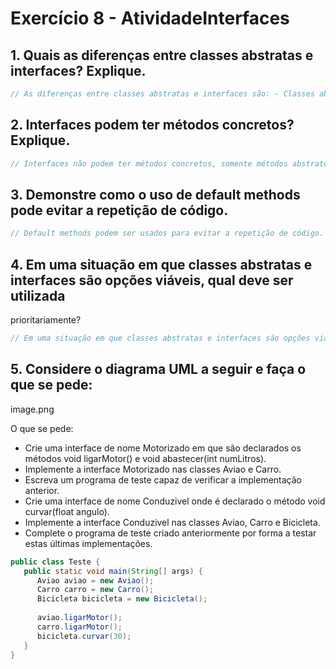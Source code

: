 # Exercício 8 - AtividadeInterfaces

## 1. Quais as diferenças entre classes abstratas e interfaces? Explique.

```java
// As diferenças entre classes abstratas e interfaces são: - Classes abstratas podem ter métodos concretos, diferentemente de interfaces., - Classes abstratas podem ter atributos, diferentemente de interfaces., - Classes abstratas podem ter métodos privados, diferentemente de interfaces.
```

## 2. Interfaces podem ter métodos concretos? Explique.

```java
// Interfaces não podem ter métodos concretos, somente métodos abstratos.
```

## 3. Demonstre como o uso de default methods pode evitar a repetição de código.

```java
// Default methods podem ser usados para evitar a repetição de código. Por exemplo, se uma interface tem um método que é implementado de maneira semelhante em todas as classes que a implementam, é possível usar um método default para evitar a repetição de código.
```

## 4. Em uma situação em que classes abstratas e interfaces são opções viáveis, qual deve ser utilizada
prioritariamente?

```java
// Em uma situação em que classes abstratas e interfaces são opções viáveis, deve-se utilizar a classe abstrata.
```

## 5. Considere o diagrama UML a seguir e faça o que se pede:

image.png

O que se pede:
- Crie uma interface de nome Motorizado em que são declarados os métodos void ligarMotor()
e void abastecer(int numLitros).
- Implemente a interface Motorizado nas classes Aviao e Carro.
- Escreva um programa de teste capaz de verificar a implementação anterior.
- Crie uma interface de nome Conduzivel onde é declarado o método void curvar(float angulo).
- Implemente a interface Conduzivel nas classes Aviao, Carro e Bicicleta.
- Complete o programa de teste criado anteriormente por forma a testar estas últimas
implementações.

```java
public class Teste {
   public static void main(String[] args) {
      Aviao aviao = new Aviao();
      Carro carro = new Carro();
      Bicicleta bicicleta = new Bicicleta();
      
      aviao.ligarMotor();
      carro.ligarMotor();
      bicicleta.curvar(30);
   }
}
```
